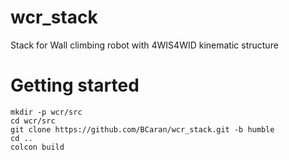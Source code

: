 # wcr_stack
Stack for Wall climbing robot with 4WIS4WID kinematic structure

# Getting started
```
mkdir -p wcr/src
cd wcr/src
git clone https://github.com/BCaran/wcr_stack.git -b humble
cd ..
colcon build
```
